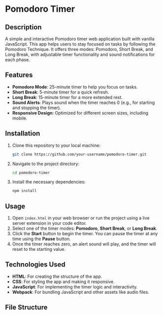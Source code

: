 # Pomodoro Timer

## Description

A simple and interactive Pomodoro timer web application built with vanilla JavaScript. This app helps users to stay focused on tasks by following the Pomodoro Technique. It offers three modes: Pomodoro, Short Break, and Long Break, with adjustable timer functionality and sound notifications for each phase.

## Features

- **Pomodoro Mode**: 25-minute timer to help you focus on tasks.
- **Short Break**: 5-minute timer for a quick refresh.
- **Long Break**: 15-minute timer for a more extended rest.
- **Sound Alerts**: Plays sound when the timer reaches 0 (e.g., for starting and stopping the timer).
- **Responsive Design**: Optimized for different screen sizes, including mobile.

## Installation

1. Clone this repository to your local machine:
    ```bash
    git clone https://github.com/your-username/pomodoro-timer.git
    ```

2. Navigate to the project directory:
    ```bash
    cd pomodoro-timer
    ```

3. Install the necessary dependencies:
    ```bash
    npm install
    ```

## Usage

1. Open `index.html` in your web browser or run the project using a live server extension in your code editor.
2. Select one of the timer modes: **Pomodoro**, **Short Break**, or **Long Break**.
3. Click the **Start** button to begin the timer. You can pause the timer at any time using the **Pause** button.
4. Once the timer reaches zero, an alert sound will play, and the timer will reset to the starting value.

## Technologies Used

- **HTML**: For creating the structure of the app.
- **CSS**: For styling the app and making it responsive.
- **JavaScript**: For implementing the timer logic and interactivity.
- **Webpack**: For bundling JavaScript and other assets like audio files.

## File Structure

